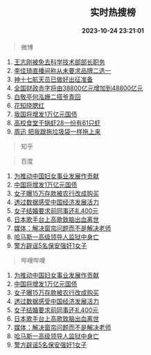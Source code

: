 <div align="center"><h2>实时热搜榜</h2><h4>2023-10-24 23:21:01</h4></div>

> 微博  

1. [王志刚被免去科学技术部部长职务](https://s.weibo.com/weibo?q=%23%E7%8E%8B%E5%BF%97%E5%88%9A%E8%A2%AB%E5%85%8D%E5%8E%BB%E7%A7%91%E5%AD%A6%E6%8A%80%E6%9C%AF%E9%83%A8%E9%83%A8%E9%95%BF%E8%81%8C%E5%8A%A1%23&t=31&band_rank=1&Refer=top)<br />
2. [李佳琦直播间称从未要求品牌二选一](https://s.weibo.com/weibo?q=%23%E6%9D%8E%E4%BD%B3%E7%90%A6%E7%9B%B4%E6%92%AD%E9%97%B4%E7%A7%B0%E4%BB%8E%E6%9C%AA%E8%A6%81%E6%B1%82%E5%93%81%E7%89%8C%E4%BA%8C%E9%80%89%E4%B8%80%23&t=31&band_rank=2&Refer=top)<br />
3. [神十七航天员已做好出征准备](https://s.weibo.com/weibo?q=%23%E7%A5%9E%E5%8D%81%E4%B8%83%E8%88%AA%E5%A4%A9%E5%91%98%E5%B7%B2%E5%81%9A%E5%A5%BD%E5%87%BA%E5%BE%81%E5%87%86%E5%A4%87%23&t=31&band_rank=3&Refer=top)<br />
4. [全国财政赤字将由38800亿元增加到48800亿元](https://s.weibo.com/weibo?q=%23%E5%85%A8%E5%9B%BD%E8%B4%A2%E6%94%BF%E8%B5%A4%E5%AD%97%E5%B0%86%E7%94%B138800%E4%BA%BF%E5%85%83%E5%A2%9E%E5%8A%A0%E5%88%B048800%E4%BA%BF%E5%85%83%23&t=31&band_rank=4&Refer=top)<br />
5. [白敬亭何泓姗二搭爷青回](https://s.weibo.com/weibo?q=%23%E7%99%BD%E6%95%AC%E4%BA%AD%E4%BD%95%E6%B3%93%E5%A7%97%E4%BA%8C%E6%90%AD%E7%88%B7%E9%9D%92%E5%9B%9E%23&t=31&band_rank=5&Refer=top)<br />
6. [花知晓腮红](https://s.weibo.com/weibo?q=%E8%8A%B1%E7%9F%A5%E6%99%93%E8%85%AE%E7%BA%A2&t=31&band_rank=6&Refer=top)<br />
7. [我国将增发1万亿元国债](https://s.weibo.com/weibo?q=%23%E6%88%91%E5%9B%BD%E5%B0%86%E5%A2%9E%E5%8F%911%E4%B8%87%E4%BA%BF%E5%85%83%E5%9B%BD%E5%80%BA%23&t=31&band_rank=7&Refer=top)<br />
8. [高校食堂干锅虾28一份有61只虾](https://s.weibo.com/weibo?q=%23%E9%AB%98%E6%A0%A1%E9%A3%9F%E5%A0%82%E5%B9%B2%E9%94%85%E8%99%BE28%E4%B8%80%E4%BB%BD%E6%9C%8961%E5%8F%AA%E8%99%BE%23&t=31&band_rank=8&Refer=top)<br />
9. [周迅 把我跟拖垃圾袋一样拖上来](https://s.weibo.com/weibo?q=%E5%91%A8%E8%BF%85%20%E6%8A%8A%E6%88%91%E8%B7%9F%E6%8B%96%E5%9E%83%E5%9C%BE%E8%A2%8B%E4%B8%80%E6%A0%B7%E6%8B%96%E4%B8%8A%E6%9D%A5&t=31&band_rank=9&Refer=top)<br />

> 知乎  


> 百度  

1. [为推动中国妇女事业发展作贡献](https://www.baidu.com/s?wd=%E4%B8%BA%E6%8E%A8%E5%8A%A8%E4%B8%AD%E5%9B%BD%E5%A6%87%E5%A5%B3%E4%BA%8B%E4%B8%9A%E5%8F%91%E5%B1%95%E4%BD%9C%E8%B4%A1%E7%8C%AE&sa=fyb_news&rsv_dl=fyb_news)<br />
2. [中国将增发1万亿元国债](https://www.baidu.com/s?wd=%E4%B8%AD%E5%9B%BD%E5%B0%86%E5%A2%9E%E5%8F%911%E4%B8%87%E4%BA%BF%E5%85%83%E5%9B%BD%E5%80%BA&sa=fyb_news&rsv_dl=fyb_news)<br />
3. [女子曝15万存款被农行改成购买](https://www.baidu.com/s?wd=%E5%A5%B3%E5%AD%90%E6%9B%9D15%E4%B8%87%E5%AD%98%E6%AC%BE%E8%A2%AB%E5%86%9C%E8%A1%8C%E6%94%B9%E6%88%90%E8%B4%AD%E4%B9%B0&sa=fyb_news&rsv_dl=fyb_news)<br />
4. [透过数据感受中国经济发展活力](https://www.baidu.com/s?wd=%E9%80%8F%E8%BF%87%E6%95%B0%E6%8D%AE%E6%84%9F%E5%8F%97%E4%B8%AD%E5%9B%BD%E7%BB%8F%E6%B5%8E%E5%8F%91%E5%B1%95%E6%B4%BB%E5%8A%9B&sa=fyb_news&rsv_dl=fyb_news)<br />
5. [女子结婚要求前同事还礼400元](https://www.baidu.com/s?wd=%E5%A5%B3%E5%AD%90%E7%BB%93%E5%A9%9A%E8%A6%81%E6%B1%82%E5%89%8D%E5%90%8C%E4%BA%8B%E8%BF%98%E7%A4%BC400%E5%85%83&sa=fyb_news&rsv_dl=fyb_news)<br />
6. [日本歌手台上高歌致脑出血离世](https://www.baidu.com/s?wd=%E6%97%A5%E6%9C%AC%E6%AD%8C%E6%89%8B%E5%8F%B0%E4%B8%8A%E9%AB%98%E6%AD%8C%E8%87%B4%E8%84%91%E5%87%BA%E8%A1%80%E7%A6%BB%E4%B8%96&sa=fyb_news&rsv_dl=fyb_news)<br />
7. [媒体：解决窗帘问题而不是解决老师](https://www.baidu.com/s?wd=%E5%AA%92%E4%BD%93%EF%BC%9A%E8%A7%A3%E5%86%B3%E7%AA%97%E5%B8%98%E9%97%AE%E9%A2%98%E8%80%8C%E4%B8%8D%E6%98%AF%E8%A7%A3%E5%86%B3%E8%80%81%E5%B8%88&sa=fyb_news&rsv_dl=fyb_news)<br />
8. [哈马斯一高级领导人监狱中身亡](https://www.baidu.com/s?wd=%E5%93%88%E9%A9%AC%E6%96%AF%E4%B8%80%E9%AB%98%E7%BA%A7%E9%A2%86%E5%AF%BC%E4%BA%BA%E7%9B%91%E7%8B%B1%E4%B8%AD%E8%BA%AB%E4%BA%A1&sa=fyb_news&rsv_dl=fyb_news)<br />
9. [警方辟谣5名保安强奸1女子](https://www.baidu.com/s?wd=%E8%AD%A6%E6%96%B9%E8%BE%9F%E8%B0%A35%E5%90%8D%E4%BF%9D%E5%AE%89%E5%BC%BA%E5%A5%B81%E5%A5%B3%E5%AD%90&sa=fyb_news&rsv_dl=fyb_news)<br />

> 哔哩哔哩  

1. [为推动中国妇女事业发展作贡献](https://www.baidu.com/s?wd=%E4%B8%BA%E6%8E%A8%E5%8A%A8%E4%B8%AD%E5%9B%BD%E5%A6%87%E5%A5%B3%E4%BA%8B%E4%B8%9A%E5%8F%91%E5%B1%95%E4%BD%9C%E8%B4%A1%E7%8C%AE&sa=fyb_news&rsv_dl=fyb_news)<br />
2. [中国将增发1万亿元国债](https://www.baidu.com/s?wd=%E4%B8%AD%E5%9B%BD%E5%B0%86%E5%A2%9E%E5%8F%911%E4%B8%87%E4%BA%BF%E5%85%83%E5%9B%BD%E5%80%BA&sa=fyb_news&rsv_dl=fyb_news)<br />
3. [女子曝15万存款被农行改成购买](https://www.baidu.com/s?wd=%E5%A5%B3%E5%AD%90%E6%9B%9D15%E4%B8%87%E5%AD%98%E6%AC%BE%E8%A2%AB%E5%86%9C%E8%A1%8C%E6%94%B9%E6%88%90%E8%B4%AD%E4%B9%B0&sa=fyb_news&rsv_dl=fyb_news)<br />
4. [透过数据感受中国经济发展活力](https://www.baidu.com/s?wd=%E9%80%8F%E8%BF%87%E6%95%B0%E6%8D%AE%E6%84%9F%E5%8F%97%E4%B8%AD%E5%9B%BD%E7%BB%8F%E6%B5%8E%E5%8F%91%E5%B1%95%E6%B4%BB%E5%8A%9B&sa=fyb_news&rsv_dl=fyb_news)<br />
5. [女子结婚要求前同事还礼400元](https://www.baidu.com/s?wd=%E5%A5%B3%E5%AD%90%E7%BB%93%E5%A9%9A%E8%A6%81%E6%B1%82%E5%89%8D%E5%90%8C%E4%BA%8B%E8%BF%98%E7%A4%BC400%E5%85%83&sa=fyb_news&rsv_dl=fyb_news)<br />
6. [日本歌手台上高歌致脑出血离世](https://www.baidu.com/s?wd=%E6%97%A5%E6%9C%AC%E6%AD%8C%E6%89%8B%E5%8F%B0%E4%B8%8A%E9%AB%98%E6%AD%8C%E8%87%B4%E8%84%91%E5%87%BA%E8%A1%80%E7%A6%BB%E4%B8%96&sa=fyb_news&rsv_dl=fyb_news)<br />
7. [媒体：解决窗帘问题而不是解决老师](https://www.baidu.com/s?wd=%E5%AA%92%E4%BD%93%EF%BC%9A%E8%A7%A3%E5%86%B3%E7%AA%97%E5%B8%98%E9%97%AE%E9%A2%98%E8%80%8C%E4%B8%8D%E6%98%AF%E8%A7%A3%E5%86%B3%E8%80%81%E5%B8%88&sa=fyb_news&rsv_dl=fyb_news)<br />
8. [哈马斯一高级领导人监狱中身亡](https://www.baidu.com/s?wd=%E5%93%88%E9%A9%AC%E6%96%AF%E4%B8%80%E9%AB%98%E7%BA%A7%E9%A2%86%E5%AF%BC%E4%BA%BA%E7%9B%91%E7%8B%B1%E4%B8%AD%E8%BA%AB%E4%BA%A1&sa=fyb_news&rsv_dl=fyb_news)<br />
9. [警方辟谣5名保安强奸1女子](https://www.baidu.com/s?wd=%E8%AD%A6%E6%96%B9%E8%BE%9F%E8%B0%A35%E5%90%8D%E4%BF%9D%E5%AE%89%E5%BC%BA%E5%A5%B81%E5%A5%B3%E5%AD%90&sa=fyb_news&rsv_dl=fyb_news)<br />
